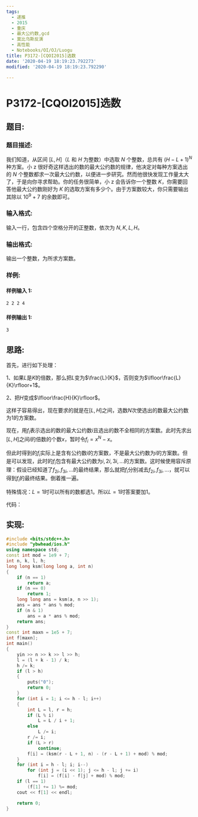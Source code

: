 ```yaml
---
tags:
  - 递推
  - 2015
  - 重庆
  - 最大公约数,gcd
  - 莫比乌斯反演
  - 高性能
  - Notebooks/OI/OJ/Luogu
title: P3172-[CQOI2015]选数
date: '2020-04-19 18:19:23.792273'
modified: '2020-04-19 18:19:23.792290'

---
```


# P3172-[CQOI2015]选数

## 题目:

### 题目描述:

我们知道，从区间 $[L,H]$（$L$ 和 $H$ 为整数）中选取 $N$ 个整数，总共有 $(H-L+1)^N$ 种方案。小 z 很好奇这样选出的数的最大公约数的规律，他决定对每种方案选出的 $N$ 个整数都求一次最大公约数，以便进一步研究。然而他很快发现工作量太大了，于是向你寻求帮助。你的任务很简单，小 z 会告诉你一个整数 $K$，你需要回答他最大公约数刚好为 $K$ 的选取方案有多少个。由于方案数较大，你只需要输出其除以 $10^9+7$ 的余数即可。

### 输入格式:

输入一行，包含四个空格分开的正整数，依次为 $N,K,L,H$。

### 输出格式:

输出一个整数，为所求方案数。

### 样例:

#### 样例输入 1:

```
2 2 2 4
```

#### 样例输出 1:

```
3
```

## 思路:

首先，进行如下处理：

1、如果$L$是$K$的倍数，那么把$L$变为$\frac{L}{K}$，否则变为$\lfloor\frac{L}{K}\rfloor+1$。

2、把$H$变成$\lfloor\frac{H}{K}\rfloor$。

这样子容易得出，现在要求的就是在$[L,H]$之间，选数$N$次使选出的数最大公约数为$1$的方案数。

现在，用$f_i$表示选出的数的最大公约数$i$且选出的数不全相同的方案数。此时先求出$[L,H]$之间$i$的倍数的个数$x$，暂时令$f_i=x^N-x$。

但此时得到的$f_i$实际上是含有公约数$i$的方案数，不是最大公约数为$i$的方案数。但是可以发现，此时的$f_i$包含有最大公约数为$i,2i,3i,...$的方案数。这时候使用容斥原理：假设已经知道了$f_{2i},f_{3i},...$的最终结果，那么就把$f_i$分别减去$f_{2i},f_{3i},...$，就可以得到$f_i$的最终结果。倒着推一遍。

特殊情况：$L=1$时可以所有的数都选$1$。所以$L=1$时答案要加$1$。

代码：

## 实现:

```cpp
#include <bits/stdc++.h>
#include "ybwhead/ios.h"
using namespace std;
const int mod = 1e9 + 7;
int n, k, l, h;
long long ksm(long long a, int n)
{
    if (n == 1)
        return a;
    if (n == 0)
        return 1;
    long long ans = ksm(a, n >> 1);
    ans = ans * ans % mod;
    if (n & 1)
        ans = a * ans % mod;
    return ans;
}
const int maxn = 1e5 + 7;
int f[maxn];
int main()
{
    yin >> n >> k >> l >> h;
    l = (l + k - 1) / k;
    h /= k;
    if (l > h)
    {
        puts("0");
        return 0;
    }
    for (int i = 1; i <= h - l; i++)
    {
        int L = l, r = h;
        if (L % i)
            L = L / i + 1;
        else
            L /= i;
        r /= i;
        if (L > r)
            continue;
        f[i] = (ksm(r - L + 1, n) - (r - L + 1) + mod) % mod;
    }
    for (int i = h - l; i; i--)
        for (int j = (i << 1); j <= h - l; j += i)
            f[i] = (f[i] - f[j] + mod) % mod;
    if (l == 1)
        (f[1] += 1) %= mod;
    cout << f[1] << endl;

    return 0;
}
```
